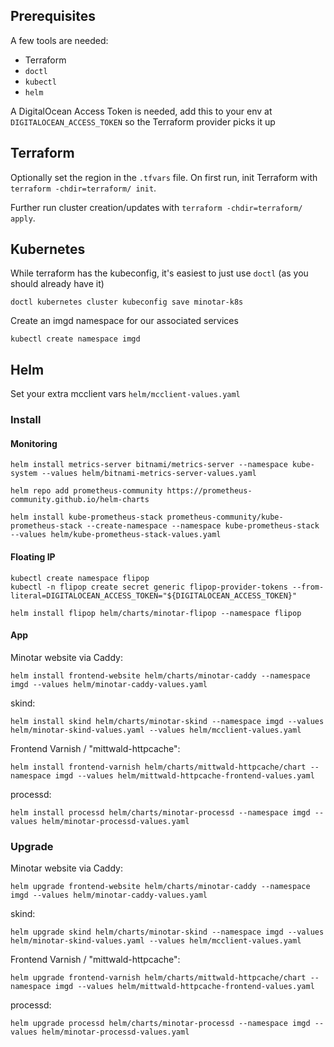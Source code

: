 
## Prerequisites

A few tools are needed:
* Terraform
* `doctl`
* `kubectl`
* `helm`

A DigitalOcean Access Token is needed, add this to your env at `DIGITALOCEAN_ACCESS_TOKEN` so the Terraform provider picks it up

## Terraform

Optionally set the region in the `.tfvars` file. On first run, init Terraform with `terraform -chdir=terraform/ init`.

Further run cluster creation/updates with `terraform -chdir=terraform/ apply`.

## Kubernetes

While terraform has the kubeconfig, it's easiest to just use `doctl` (as you should already have it)

```
doctl kubernetes cluster kubeconfig save minotar-k8s
```

Create an imgd namespace for our associated services

```
kubectl create namespace imgd
```


## Helm

Set your extra mcclient vars `helm/mcclient-values.yaml`

### Install

#### Monitoring

```
helm install metrics-server bitnami/metrics-server --namespace kube-system --values helm/bitnami-metrics-server-values.yaml
```


```
helm repo add prometheus-community https://prometheus-community.github.io/helm-charts

helm install kube-prometheus-stack prometheus-community/kube-prometheus-stack --create-namespace --namespace kube-prometheus-stack --values helm/kube-prometheus-stack-values.yaml

```

#### Floating IP

```
kubectl create namespace flipop
kubectl -n flipop create secret generic flipop-provider-tokens --from-literal=DIGITALOCEAN_ACCESS_TOKEN="${DIGITALOCEAN_ACCESS_TOKEN}"
```

```
helm install flipop helm/charts/minotar-flipop --namespace flipop
```


#### App

Minotar website via Caddy:
```
helm install frontend-website helm/charts/minotar-caddy --namespace imgd --values helm/minotar-caddy-values.yaml
```

skind:
```
helm install skind helm/charts/minotar-skind --namespace imgd --values helm/minotar-skind-values.yaml --values helm/mcclient-values.yaml
```

Frontend Varnish / "mittwald-httpcache":
```
helm install frontend-varnish helm/charts/mittwald-httpcache/chart --namespace imgd --values helm/mittwald-httpcache-frontend-values.yaml
```

processd:
```
helm install processd helm/charts/minotar-processd --namespace imgd --values helm/minotar-processd-values.yaml
```



### Upgrade

Minotar website via Caddy:
```
helm upgrade frontend-website helm/charts/minotar-caddy --namespace imgd --values helm/minotar-caddy-values.yaml
```

skind:
```
helm upgrade skind helm/charts/minotar-skind --namespace imgd --values helm/minotar-skind-values.yaml --values helm/mcclient-values.yaml
```

Frontend Varnish / "mittwald-httpcache":
```
helm upgrade frontend-varnish helm/charts/mittwald-httpcache/chart --namespace imgd --values helm/mittwald-httpcache-frontend-values.yaml
```

processd:
```
helm upgrade processd helm/charts/minotar-processd --namespace imgd --values helm/minotar-processd-values.yaml
```
